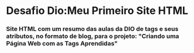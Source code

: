 # Desafio Dio:Meu Primeiro Site HTML
### Site HTML com um resumo das aulas da DIO  de tags e seus atributos, no formato de blog, para o projeto: "Criando uma Página Web com as Tags Aprendidas"
